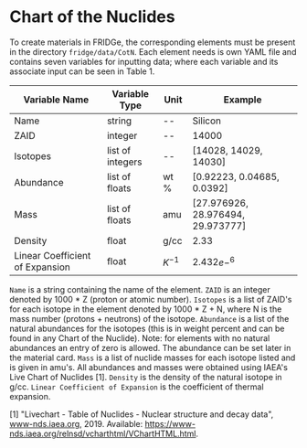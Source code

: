 # Chart of the Nuclides

To create materials in FRIDGe, the corresponding elements must be present in the directory `fridge/data/CotN`.
Each element needs is own YAML file and contains seven variables for inputting data; where each variable and its associate input can be seen in Table 1.

|Variable Name  | Variable Type | Unit | Example|
|---------------|---------------|------|--------|
|Name  | string | -- | Silicon|
|ZAID | integer | -- | 14000|
|Isotopes | list of integers | --| [14028, 14029, 14030]|
|Abundance | list of floats | wt \% | [0.92223, 0.04685, 0.0392]|
|Mass | list of floats |  amu | [27.976926, 28.976494, 29.973777]|
|Density | float | g/cc | 2.33|
|Linear Coefficient of Expansion | float | $K^{-1}$ | 2.432$e-^6$|

`Name` is a string containing the name of the element.
`ZAID` is an integer denoted by 1000 * Z (proton or atomic number).
`Isotopes` is a list of ZAID's for each isotope in the element denoted by 1000 * Z + N, where N is the mass number (protons + neutrons) of the isotope.
`Abundance` is a list of the natural abundances for the isotopes (this is in weight percent and can be found in any Chart of the Nuclide).
Note: for elements with no natural abundances an entry of zero is allowed. The abundance can be set later in the material card.
`Mass` is a list of nuclide masses for each isotope listed and is given in amu's.
All abundances and masses were obtained using IAEA's Live Chart of Nuclides [1].
`Density` is the density of the natural isotope in g/cc.
`Linear Coefficient of Expansion` is the coefficient of thermal expansion.

[1] "Livechart - Table of Nuclides - Nuclear structure and decay data", www-nds.iaea.org, 2019. Available:
https://www-nds.iaea.org/relnsd/vcharthtml/VChartHTML.html.